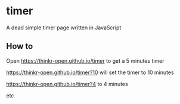 # timer

A dead simple timer page written in JavaScript

## How to

Open https://thinkr-open.github.io/timer to get a 5 minutes timer

https://thinkr-open.github.io/timer?10 will set the timer to 10 minutes

https://thinkr-open.github.io/timer?4 to 4 minutes

etc
